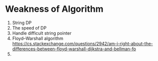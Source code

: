# Weakness of Algorithm

1. String DP
2. The speed of DP
3. Handle difficult string pointer
4. Floyd–Warshall algorithm  https://cs.stackexchange.com/questions/2942/am-i-right-about-the-differences-between-floyd-warshall-dijkstra-and-bellman-fo
5. 


